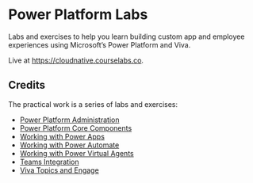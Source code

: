 # Power Platform Labs

Labs and exercises to help you learn building custom app and employee experiences using Microsoft’s Power Platform and Viva.

Live at https://cloudnative.courselabs.co.

## Credits

The practical work is a series of labs and exercises:

- [Power Platform Administration](https://docker.courselabs.co) 
- [Power Platform Core Components](https://kubernetes.courselabs.co) 
- [Working with Power Apps]()
- [Working with Power Automate]()
- [Working with Power Virtual Agents]()
- [Teams Integration]()
- [Viva Topics and Engage]()
